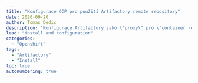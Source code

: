 ```yaml
---
title: "Konfigurace OCP pro použití Artifactory remote repository"
date: 2020-09-20
author: Tomas Dedic
description: "Konfigurace Artifactory jako \"proxy\" pro \"container registries\" ve veřejné síti "
lead: "install and configuration"
categories:
  - "Openshift"
tags:
  - "Artifactory"
  - "Install"
toc: true
autonumbering: true
---
```

